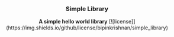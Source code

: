 <div align="center">
  <h3>Simple Library</h3>
  <b>A simple hello world library</b>
  [![license]](https://img.shields.io/github/license/bipinkrishnan/simple_library)
</div>
